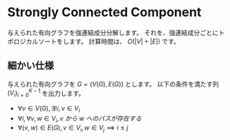 # Strongly Connected Component 

与えられた有向グラフを強連結成分分解します。
それを、強連結成分ごとにトポロジカルソートをします。
計算時間は、 $O(|V| + |E|)$ です。

## 細かい仕様
与えられた有向グラフを $G = (V(G), E(G))$ とします。
以下の条件を満たす列 $(V_i)_{i = 0}^{K - 1}$ を出力します。

- $\forall v \in V(G), \exists! i, v \in V_i$
- $\forall i, \forall v, w \in V_i, v \ から \ w \ へのパスが存在する$
- $\forall (v, w) \in E(G), v \in V_i, w \in V_j \implies i \le j$



